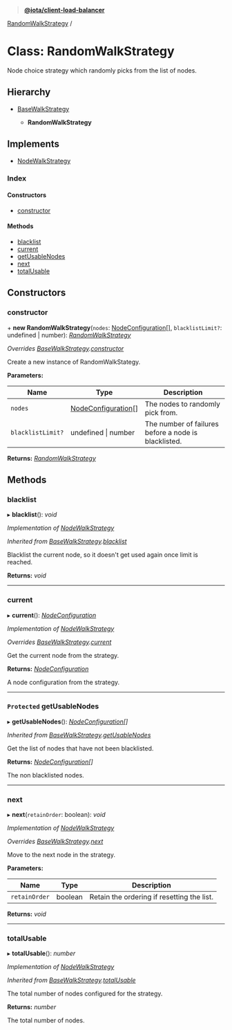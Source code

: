 > **[@iota/client-load-balancer](../README.md)**

[RandomWalkStrategy](randomwalkstrategy.md) /

# Class: RandomWalkStrategy

Node choice strategy which randomly picks from the list of nodes.

## Hierarchy

* [BaseWalkStrategy](basewalkstrategy.md)

  * **RandomWalkStrategy**

## Implements

* [NodeWalkStrategy](../interfaces/nodewalkstrategy.md)

### Index

#### Constructors

* [constructor](randomwalkstrategy.md#constructor)

#### Methods

* [blacklist](randomwalkstrategy.md#blacklist)
* [current](randomwalkstrategy.md#current)
* [getUsableNodes](randomwalkstrategy.md#protected-getusablenodes)
* [next](randomwalkstrategy.md#next)
* [totalUsable](randomwalkstrategy.md#totalusable)

## Constructors

###  constructor

\+ **new RandomWalkStrategy**(`nodes`: [NodeConfiguration](nodeconfiguration.md)[], `blacklistLimit?`: undefined | number): *[RandomWalkStrategy](randomwalkstrategy.md)*

*Overrides [BaseWalkStrategy](basewalkstrategy.md).[constructor](basewalkstrategy.md#constructor)*

Create a new instance of RandomWalkStategy.

**Parameters:**

Name | Type | Description |
------ | ------ | ------ |
`nodes` | [NodeConfiguration](nodeconfiguration.md)[] | The nodes to randomly pick from. |
`blacklistLimit?` | undefined \| number | The number of failures before a node is blacklisted.  |

**Returns:** *[RandomWalkStrategy](randomwalkstrategy.md)*

## Methods

###  blacklist

▸ **blacklist**(): *void*

*Implementation of [NodeWalkStrategy](../interfaces/nodewalkstrategy.md)*

*Inherited from [BaseWalkStrategy](basewalkstrategy.md).[blacklist](basewalkstrategy.md#blacklist)*

Blacklist the current node, so it doesn't get used again once limit is reached.

**Returns:** *void*

___

###  current

▸ **current**(): *[NodeConfiguration](nodeconfiguration.md)*

*Implementation of [NodeWalkStrategy](../interfaces/nodewalkstrategy.md)*

*Overrides [BaseWalkStrategy](basewalkstrategy.md).[current](basewalkstrategy.md#abstract-current)*

Get the current node from the strategy.

**Returns:** *[NodeConfiguration](nodeconfiguration.md)*

A node configuration from the strategy.

___

### `Protected` getUsableNodes

▸ **getUsableNodes**(): *[NodeConfiguration](nodeconfiguration.md)[]*

*Inherited from [BaseWalkStrategy](basewalkstrategy.md).[getUsableNodes](basewalkstrategy.md#protected-getusablenodes)*

Get the list of nodes that have not been blacklisted.

**Returns:** *[NodeConfiguration](nodeconfiguration.md)[]*

The non blacklisted nodes.

___

###  next

▸ **next**(`retainOrder`: boolean): *void*

*Implementation of [NodeWalkStrategy](../interfaces/nodewalkstrategy.md)*

*Overrides [BaseWalkStrategy](basewalkstrategy.md).[next](basewalkstrategy.md#abstract-next)*

Move to the next node in the strategy.

**Parameters:**

Name | Type | Description |
------ | ------ | ------ |
`retainOrder` | boolean | Retain the ordering if resetting the list.  |

**Returns:** *void*

___

###  totalUsable

▸ **totalUsable**(): *number*

*Implementation of [NodeWalkStrategy](../interfaces/nodewalkstrategy.md)*

*Inherited from [BaseWalkStrategy](basewalkstrategy.md).[totalUsable](basewalkstrategy.md#totalusable)*

The total number of nodes configured for the strategy.

**Returns:** *number*

The total number of nodes.